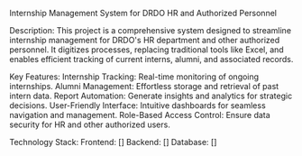 Internship Management System for DRDO HR and Authorized Personnel

Description:
This project is a comprehensive system designed to streamline internship management for DRDO's HR department and other authorized personnel. It digitizes processes, replacing traditional tools like Excel, and enables efficient tracking of current interns, alumni, and associated records.

Key Features:
Internship Tracking: Real-time monitoring of ongoing internships.
Alumni Management: Effortless storage and retrieval of past intern data.
Report Automation: Generate insights and analytics for strategic decisions.
User-Friendly Interface: Intuitive dashboards for seamless navigation and management.
Role-Based Access Control: Ensure data security for HR and other authorized users.

Technology Stack:
Frontend: []
Backend: []
Database: []
